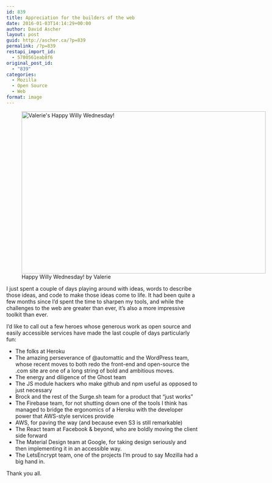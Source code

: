 ```yaml
---
id: 839
title: Appreciation for the builders of the web
date: 2016-01-03T14:14:29+00:00
author: David Ascher
layout: post
guid: http://ascher.ca/?p=839
permalink: /?p=839
restapi_import_id:
  - 5780561eab8f6
original_post_id:
  - "839"
categories:
  - Mozilla
  - Open Source
  - Web
format: image
---
```

<figure id="attachment_841" aria-describedby="caption-attachment-841" style="width: 640px" class="wp-caption alignnone"><img class="alignnone size-full wp-image-841" src="https://c1.staticflickr.com/9/8486/8227483164_1380356f11_b.jpg" alt="Valerie's Happy Willy Wednesday!" width="640" height="425" /><figcaption id="caption-attachment-841" class="wp-caption-text">Happy Willy Wednesday! by Valerie</figcaption></figure> 

I just spent a couple of days playing around with ideas, words to describe those ideas, and code to make those ideas come to life. It had been quite a few months since I&#8217;d spent the time to sharpen my tools, and while the challenges to the web are greater than ever, it&#8217;s also a more impressive toolkit than ever.

I&#8217;d like to call out a few heroes whose generous work as open source and easily accessible services have made the last couple of days particularly fun:

  * The folks at Heroku
  * The amazing perseverance of @automattic and the WordPress team, whose recent moves to both redo the front-end and open-source the .com site are one of a long string of bold and ambitious moves.
  * The energy and diligence of the Ghost team
  * The JS module hackers who make github and npm useful as opposed to just necessary
  * Brock and the rest of the Surge.sh team for a product that &#8220;just works&#8221;
  * The Firebase team, for not shutting down one of the tools I think has managed to bridge the ergonomics of a Heroku with the developer power that AWS-style services provide
  * AWS, for paving the way (and because even S3 is still remarkable)
  * The React team at Facebook & beyond, who are boldly moving the client side forward
  * The Material Design team at Google, for taking design seriously and then implementing it in an accessible way.
  * The LetsEncrypt team, one of the projects I&#8217;m proud to say Mozilla had a big hand in.

Thank you all.